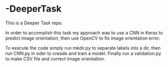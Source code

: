 # -DeeperTask

This is a Deeper Task repo.

In order to accomplish this task my approach was to use a CNN in Keras to predict image orientation, then use OpenCV to fix image orientation error.

To execute the code simply run mkdir.py to separate labels into a dir, then run CNN.py in oder to creade and train a model. Finally run a validation.py to make CSV file and correct image orientation.
